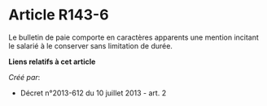 # Article R143-6

Le bulletin de paie comporte en caractères apparents une mention incitant le salarié à le conserver sans limitation de durée.

**Liens relatifs à cet article**

_Créé par_:

  - Décret n°2013-612 du 10 juillet 2013 - art. 2

